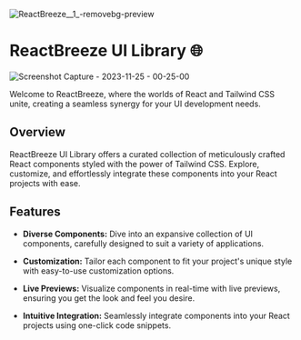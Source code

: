
![ReactBreeze__1_-removebg-preview](https://github.com/abhishek-06-singh/ReactBreeze-UI-Library/assets/115978151/dbdb27e2-30ee-413f-afe6-db6f56857eb5)



# ReactBreeze UI Library 🌐
![Screenshot Capture - 2023-11-25 - 00-25-00](https://github.com/abhishek-06-singh/ReactBreeze-UI-Library/assets/115978151/f91df431-c46b-4368-bb84-23c73205e42a)

Welcome to ReactBreeze, where the worlds of React and Tailwind CSS unite, creating a seamless synergy for your UI development needs.

## Overview

ReactBreeze UI Library offers a curated collection of meticulously crafted React components styled with the power of Tailwind CSS. Explore, customize, and effortlessly integrate these components into your React projects with ease.

## Features

- **Diverse Components:** Dive into an expansive collection of UI components, carefully designed to suit a variety of applications.

- **Customization:** Tailor each component to fit your project's unique style with easy-to-use customization options.

- **Live Previews:** Visualize components in real-time with live previews, ensuring you get the look and feel you desire.

- **Intuitive Integration:** Seamlessly integrate components into your React projects using one-click code snippets.


